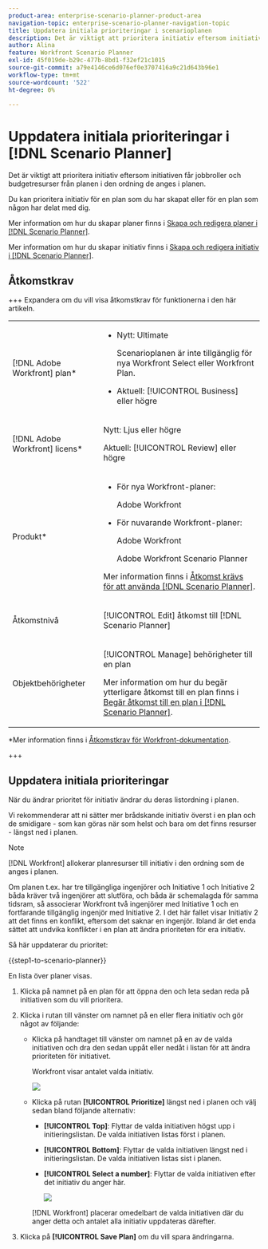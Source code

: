 ```yaml
---
product-area: enterprise-scenario-planner-product-area
navigation-topic: enterprise-scenario-planner-navigation-topic
title: Uppdatera initiala prioriteringar i scenarioplanen
description: Det är viktigt att prioritera initiativ eftersom initiativen får jobbroller och budgetresurser från planen i den ordning de anges i planen.
author: Alina
feature: Workfront Scenario Planner
exl-id: 45f019de-b29c-477b-8bd1-f32ef21c1015
source-git-commit: a79e4146ce6d076ef0e3707416a9c21d643b96e1
workflow-type: tm+mt
source-wordcount: '522'
ht-degree: 0%

---
```


# Uppdatera initiala prioriteringar i [!DNL Scenario Planner]

Det är viktigt att prioritera initiativ eftersom initiativen får jobbroller och budgetresurser från planen i den ordning de anges i planen.

Du kan prioritera initiativ för en plan som du har skapat eller för en plan som någon har delat med dig.

Mer information om hur du skapar planer finns i [Skapa och redigera planer i  [!DNL Scenario Planner]](../scenario-planner/create-and-edit-plans.md).

Mer information om hur du skapar initiativ finns i [Skapa och redigera initiativ i  [!DNL Scenario Planner]](../scenario-planner/create-and-edit-initiatives.md).

## Åtkomstkrav

+++ Expandera om du vill visa åtkomstkrav för funktionerna i den här artikeln.

<table style="table-layout:auto"> 
 <col> 
 <col> 
 <tbody> 
  <tr> 
   <td> <p>[!DNL Adobe Workfront] plan*</p> </td> 
   <td> <ul></li>
   <li><p>Nytt: Ultimate </p></li>
   <p>Scenarioplanen är inte tillgänglig för nya Workfront Select eller Workfront Plan. </p>
   <li><p>Aktuell: [!UICONTROL Business] eller högre</p></ul>
   </td> 
  </tr> 
  <tr> 
   <td> <p>[!DNL Adobe Workfront] licens*</p> </td> 
   <td> <p>Nytt: Ljus eller högre</p> 
   <p>Aktuell: [!UICONTROL Review] eller högre</p> </td> 
  </tr> 
  <tr> 
   <td>Produkt* </td> 
   <td> <ul><li><p>För nya Workfront-planer:</p><p> Adobe Workfront</li></p>
   <li><p>För nuvarande Workfront-planer: </p>
   <p>Adobe Workfront</p> <p>Adobe Workfront Scenario Planner</p></li></ul>

<p>Mer information finns i <a href="../scenario-planner/access-needed-to-use-sp.md" class="MCXref xref">Åtkomst krävs för att använda [!DNL Scenario Planner]</a>. </p> </td> 
  </tr> 
  <tr data-mc-conditions=""> 
   <td>Åtkomstnivå </td> 
   <td> <p>[!UICONTROL Edit] åtkomst till [!DNL Scenario Planner]</p> </td> 
  </tr> 
  <tr data-mc-conditions=""> 
   <td> <p>Objektbehörigheter </p> </td> 
   <td> <p>[!UICONTROL Manage] behörigheter till en plan</p> <p>Mer information om hur du begär ytterligare åtkomst till en plan finns i <a href="../scenario-planner/request-access-to-plan.md" class="MCXref xref">Begär åtkomst till en plan i [!DNL Scenario Planner]</a>.</p> </td> 
  </tr> 
 </tbody> 
</table>

*Mer information finns i [Åtkomstkrav för Workfront-dokumentation](/help/quicksilver/administration-and-setup/add-users/access-levels-and-object-permissions/access-level-requirements-in-documentation.md).

+++

## Uppdatera initiala prioriteringar

När du ändrar prioritet för initiativ ändrar du deras listordning i planen.

Vi rekommenderar att ni sätter mer brådskande initiativ överst i en plan och de smidigare - som kan göras när som helst och bara om det finns resurser - längst ned i planen.

>[!NOTE]
>
>[!DNL Workfront] allokerar planresurser till initiativ i den ordning som de anges i planen.
>
>Om planen t.ex. har tre tillgängliga ingenjörer och Initiative 1 och Initiative 2 båda kräver två ingenjörer att slutföra, och båda är schemalagda för samma tidsram, så associerar Workfront två ingenjörer med Initiative 1 och en fortfarande tillgänglig ingenjör med Initiative 2. I det här fallet visar Initiativ 2 att det finns en konflikt, eftersom det saknar en ingenjör. Ibland är det enda sättet att undvika konflikter i en plan att ändra prioriteten för era initiativ.

Så här uppdaterar du prioritet:

{{step1-to-scenario-planner}}

En lista över planer visas.

1. Klicka på namnet på en plan för att öppna den och leta sedan reda på initiativen som du vill prioritera.
1. Klicka i rutan till vänster om namnet på en eller flera initiativ och gör något av följande:

   * Klicka på handtaget till vänster om namnet på en av de valda initiativen och dra den sedan uppåt eller nedåt i listan för att ändra prioriteten för initiativet.

     Workfront visar antalet valda initiativ.

     ![](assets/multi-select-initiative-number.png)

   * Klicka på rutan **[!UICONTROL Prioritize]** längst ned i planen och välj sedan bland följande alternativ:

      * **[!UICONTROL Top]**: Flyttar de valda initiativen högst upp i initieringslistan. De valda initiativen listas först i planen.
      * **[!UICONTROL Bottom]**: Flyttar de valda initiativen längst ned i initieringslistan. De valda initiativen listas sist i planen.
      * **[!UICONTROL Select a number]**: Flyttar de valda initiativen efter det initiativ du anger här.

        ![](assets/prioritize-initiatives-expanded-highlighted-350x171.png)

     [!DNL Workfront] placerar omedelbart de valda initiativen där du anger detta och antalet alla initiativ uppdateras därefter.

1. Klicka på **[!UICONTROL Save Plan]** om du vill spara ändringarna.
